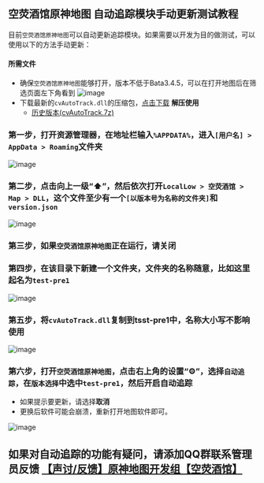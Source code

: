 ## 空荧酒馆原神地图 自动追踪模块手动更新测试教程

目前`空荧酒馆原神地图`可以自动更新追踪模块。如果需要以开发为目的做测试，可以使用以下的方法手动更新：

#### 所需文件
  - 确保`空荧酒馆原神地图`能够打开，版本不低于Bata3.4.5，可以在打开地图后在筛选页面左下角看到
  ![image](https://user-images.githubusercontent.com/99392726/216538086-cfd32512-568d-4d06-9f15-4343ef376b43.png)
  - 下载最新的`cvAutoTrack.dll`的压缩包，[点击下载](https://github.com/GengGode/cvAutoTrack/releases/latest/download/cvAutoTrack.7z) **解压使用**
    - [历史版本(cvAutoTrack.7z)](https://github.com/GengGode/cvAutoTrack/releases/)

### 第一步，打开资源管理器，在地址栏输入`%APPDATA%`，进入`[用户名] > AppData > Roaming`文件夹

![image](https://user-images.githubusercontent.com/99392726/216538328-4fc01319-553e-4b27-802a-9f1cd952bbd0.png)

### 第二步，点击**向上一级**“⬆”，然后依次打开`LocalLow > 空荧酒馆 > Map > DLL`，这个文件至少有一个`[以版本号为名称的文件夹]`和`version.json`

![image](https://user-images.githubusercontent.com/99392726/216539670-c8389f05-f2d4-4a15-8825-9c6c0f65fde3.png)

### 第三步，如果`空荧酒馆原神地图`正在运行，请关闭

### 第四步，在该目录下新建一个文件夹，文件夹的名称随意，比如这里起名为`test-pre1`
![image](https://user-images.githubusercontent.com/99392726/216540421-bd1623f3-ff42-4af3-9723-944223b75638.png)

### 第五步，将`cvAutoTrack.dll`复制到tsst-pre1中，名称大小写不影响使用
![image](https://user-images.githubusercontent.com/99392726/216540575-e48566cf-d1ff-4f1a-87da-b14d55100a87.png)

### 第六步，打开`空荧酒馆原神地图`，点击右上角的设置“⚙”，选择`自动追踪`，在`版本选择`中选中`test-pre1`，然后开启自动追踪

  * 如果提示要更新，请选择**取消**
  * 更换后软件可能会崩溃，重新打开地图软件即可。

![image](https://user-images.githubusercontent.com/99392726/216541527-9c723522-7c26-44bb-99c7-5b541f6d318c.png)

## 如果对自动追踪的功能有疑问，请添加QQ群联系管理员反馈 [【声讨/反馈】原神地图开发组【空荧酒馆】](https://jq.qq.com/?_wv=1027&k=kFenHVti)
